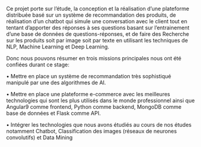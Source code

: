 Ce projet porte sur l’étude, la conception et la réalisation d’une plateforme distribuée basé sur
un système de recommandation des produits, de réalisation d’un chatbot qui simule une
conversation avec le client tout en tentant d’apporter des réponses à ses questions basant sur
l’entrainement d’une base de données de questions-réponses, et de faire des Recherche sur les
produits soit par image soit par texte en utilisant les techniques de NLP, Machine Learning et Deep
Learning.

 Donc nous pouvons résumer en trois missions principales nous ont été confiées durant ce stage:

• Mettre en place un système de recommandation très sophistiqué manipulé par une des
algorithmes de AI.

• Mettre en place une plateforme e-commerce avec les meilleures technologies qui sont les
plus utilisés dans le monde professionnel ainsi que Angular9 comme frontend, Python
comme backend, MongoDB comme base de données et Flask comme API.

• Intégrer les technologies que nous avons étudiés au cours de nos études notamment
Chatbot, Classification des images (réseaux de neurones convolutifs) et Data Mining
